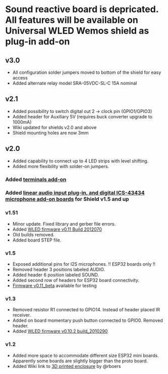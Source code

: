 # Sound reactive board is depricated. All features will be available on Universal WLED Wemos shield as plug-in add-on

## v3.0

- All configuration solder jumpers moved to bottom of the shield for easy access
- Added alternate relay model SRA-05VDC-SL-C 15A nominal

## v2.1

- Added possibility to switch digital out 2 -> clock pin (GPIO1/GPIO3)
- Added header for Auxiliary 5V (requires buck converter upgrade to 1000mA)
- Wiki updated for shields v2.0 and above
- Shield mounting holes are now 3mm

## v2.0

- Added capability to connect up to 4 LED strips with level shifting.
- Added more flexibility with solder-on jumpers.

### Added [terminals add-on](https://github.com/srg74/WLED-wemos-shield/tree/master/resources/Add-ons)

### Added [linear audio input plug-in, and digital ICS-43434 microphone add-on boards](https://github.com/srg74/WLED-wemos-shield/tree/master/resources/Add-ons) for Shield v1.5 and up

### v1.51

- Minor update. Fixed library and gerber file errors.
- Added [WLED firmware v0.11 Build 2012070](https://github.com/srg74/WLED-wemos-shield/tree/master/resources/Firmware/WLED_wemos_shield/v0.11)
- Old builds removed.
- Added board STEP file.

### v1.5

- Exposed additional pins for I2S microphones. :bangbang: ESP32 boards only :bangbang:
- Removed header 3 positions labeled AUDIO.
- Added header 6 position labeled SOUND.
- Added second row of headers for ESP32 board connectivity.
- [Firmware v0.11_beta](https://github.com/srg74/WLED-wemos-shield/tree/master/resources/Firmware/WLED_wemos_shield/v0.11_beta_2011154) available for testing

### v1.3

- Removed resistor R1 connected to GPIO14. Instead of header placed IR receiver.
- Added on board momentary push button connected to GPIO0. Removed header.
- Added [WLED firmware v0.10.2 build_2010290](https://github.com/srg74/WLED-wemos-shield/tree/master/resources/Firmware/WLED_wemos_shield/v0.10.2_2010290)

### v1.2

- Added more space to accommodate different size ESP32 mini boards. Apparently some boards are slightly bigger than the proto board.
- Added Wiki link to [3D printed enclosure](https://www.thingiverse.com/thing:4313485) by @rboers
